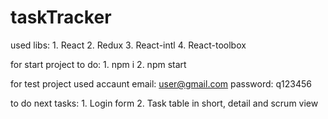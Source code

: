 # taskTracker

used libs:
    1. React
    2. Redux
    3. React-intl
    4. React-toolbox
    
for start project to do:
    1. npm i
    2. npm start
    
for test project used accaunt email: user@gmail.com password: q123456

to do next tasks:
    1. Login form
    2. Task table in short, detail and scrum view
